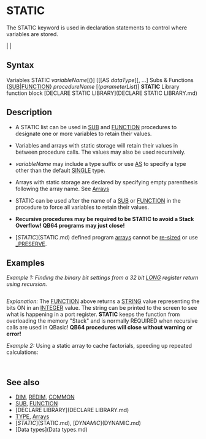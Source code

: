 # STATIC

The STATIC keyword is used in declaration statements to control where variables are stored.

  

|  |

## Syntax

Variables
STATIC *variableName*[()] [[[AS *dataType*][, ...]
Subs & Functions
{[SUB](SUB.md)|[FUNCTION](FUNCTION.md)} *procedureName* [(*parameterList*)] **STATIC**
Library function block
[DECLARE STATIC LIBRARY](DECLARE STATIC LIBRARY.md)
## Description

* A STATIC list can be used in [SUB](SUB.md) and [FUNCTION](FUNCTION.md) procedures to designate one or more variables to retain their values.
* Variables and arrays with static storage will retain their values in between procedure calls. The values may also be used recursively.

* *variableName* may include a type suffix or use [AS](AS.md) to specify a type other than the default [SINGLE](SINGLE.md) type.
* Arrays with static storage are declared by specifying empty parenthesis following the array name. See [Arrays](Arrays.md)

* STATIC can be used after the name of a [SUB](SUB.md) or [FUNCTION](FUNCTION.md) in the procedure to force all variables to retain their values.
* **Recursive procedures may be required to be STATIC to avoid a Stack Overflow! QB64 programs may just close!**
* [$STATIC]($STATIC.md) defined program [arrays](arrays.md) cannot be [re-sized](re-sized.md) or use [_PRESERVE](_PRESERVE.md).

  

## Examples

*Example 1: Finding the binary bit settings from a 32 bit [LONG](LONG.md) register return using recursion.*

``` [INPUT](INPUT.md) "Enter a numerical value to see binary value: ", num& [PRINT](PRINT.md) BinStr$(num&)  [END](END.md)  [FUNCTION](FUNCTION.md) BinStr$ (n&) STATIC 'comment out STATIC to see what happens! [DIM](DIM.md) p%, s$ [IF](IF.md) 2 ^ p% > n& [THEN](THEN.md)   p% = 0 [ELSE](ELSE.md)   [IF](IF.md) n& [AND](AND.md) "AND (boolean)") 2 ^ p% [THEN](THEN.md) s$ = "1" + s$ [ELSE](ELSE.md) s$ = "0" + s$   [IF](IF.md) n& > 2 ^ p% [THEN](THEN.md)     p% = p% + 1     s$ = BinStr$(n&) 'recursive call to itself   [ELSE](ELSE.md): p% = 0   [END IF](END IF.md) [END IF](END IF.md) [IF](IF.md) s$ = "" [THEN](THEN.md) BinStr$ = "0" [ELSE](ELSE.md) BinStr$ = s$ [END FUNCTION](END FUNCTION.md)  
```

*Explanation:* The [FUNCTION](FUNCTION.md) above returns a [STRING](STRING.md) value representing the bits ON in an [INTEGER](INTEGER.md) value. The string can be printed to the screen to see what is happening in a port register. **STATIC** keeps the function from overloading the memory "Stack" and is normally REQUIRED when recursive calls are used in QBasic! **QB64 procedures will close without warning or error!**
  

*Example 2:* Using a static array to cache factorials, speeding up repeated calculations:

```   [PRINT](PRINT.md) Factorial(0) [PRINT](PRINT.md) Factorial(5) [PRINT](PRINT.md) Factorial(50  [FUNCTION](FUNCTION.md) Factorial# ( n [AS](AS.md) [DOUBLE](DOUBLE.md) )     [CONST](CONST.md) maxNToCache = 50     STATIC resultCache() [AS](AS.md) [DOUBLE](DOUBLE.md)     STATIC firstCall [AS](AS.md) [INTEGER](INTEGER.md)      ' The lookup table is initially empty, so re-size it..     [IF](IF.md) firstCall = 0 [THEN](THEN.md)         firstCall = -1         [REDIM](REDIM.md) resultCache(maxNToCache) [AS](AS.md) [DOUBLE](DOUBLE.md)          ' ..and pre-calculate some factorials.         resultCache(0) = 1         resultCache(1) = 1         resultCache(2) = 2     [END IF](END IF.md)      ' See if we have the result cached. If so, we're done.     [IF](IF.md) n <= maxNToCache [THEN](THEN.md)         [IF](IF.md) resultCache(n) <> 0 [THEN](THEN.md)             Factorial = resultCache(n)             [EXIT FUNCTION](EXIT FUNCTION.md)         [END IF](END IF.md)     [END IF](END IF.md)      ' If not, we use recursion to calculate the result, then cache it for later use:     resultCache(n) = [INT](INT.md)(n) * Factorial([INT](INT.md)(n) - 1)     Factorial = resultCache(n) [END FUNCTION](END FUNCTION.md)   
```

```  1  120  3.041409320171338D+64  
```

  

## See also

* [DIM](DIM.md), [REDIM](REDIM.md), [COMMON](COMMON.md)
* [SUB](SUB.md), [FUNCTION](FUNCTION.md)
* [DECLARE LIBRARY](DECLARE LIBRARY.md)
* [TYPE](TYPE.md), [Arrays](Arrays.md)
* [$STATIC]($STATIC.md), [$DYNAMIC]($DYNAMIC.md)
* [Data types](Data types.md)

  

